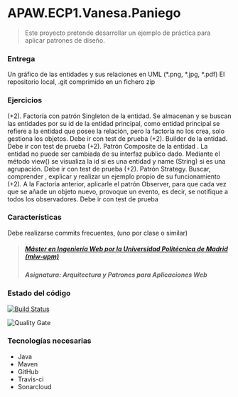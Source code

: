 # APAW.ECP1.Vanesa.Paniego
> Este proyecto pretende desarrollar un ejemplo de práctica para aplicar patrones de diseño.

### Entrega
Un gráfico de las entidades y sus relaciones en UML (*.png, *.jpg, *.pdf)
El repositorio local,  .git comprimido en un fichero zip

### Ejercicios
(+2). Factoría con patrón Singleton de la entidad. Se almacenan y se buscan las entidades por su id de la entidad principal, como entidad principal se refiere a la entidad que posee la relación, pero la factoría no los crea, solo gestiona los objetos. Debe ir con test de prueba
(+2). Builder de la entidad. Debe ir con test de prueba
(+2). Patrón Composite de la entidad . La entidad no puede ser cambiada de su interfaz publico dado. Mediante el método view() se visualiza la id si es una entidad y name (String) si es una agrupación. Debe ir con test de prueba
(+2). Patrón Strategy. Buscar, comprender , explicar y realizar un ejemplo propio de su funcionamiento
(+2). A la Factoría anterior,  aplicarle el patrón Observer, para que cada vez que se añade un objeto nuevo, provoque un evento, es decir, se notifique a todos los observadores.  Debe ir con test de prueba

### Características
Debe realizarse commits frecuentes, (uno por clase o similar)

> ##### [Máster en Ingeniería Web por la Universidad Politécnica de Madrid (miw-upm)](http://miw.etsisi.upm.es)
> ##### Asignatura: *Arquitectura y Patrones para Aplicaciones Web*

### Estado del código

[![Build Status](https://travis-ci.org/vpaniego/APAW.ECP1.PD.Vanesa.Paniego.svg?branch=master)](https://travis-ci.org/vpaniego/APAW.ECP1.PD.Vanesa.Paniego)

![Quality Gate](https://sonarcloud.io/dashboard?id=es.upm.miw%3AAPAW.ECP1.PD.Vanesa.Paniego&metric=alert_status)


### Tecnologías necesarias
* Java
* Maven
* GitHub
* Travis-ci
* Sonarcloud
